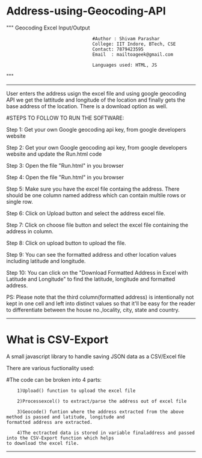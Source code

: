 # Address-using-Geocoding-API
"""
									Geocoding Excel Input/Output
									
									#Author : Shivam Parashar
									College: IIT Indore, BTech, CSE
									Contact: 7879423595
									Email  : mailtoageek@gmail.com
									
									Languages used: HTML, JS

"""
**************************************************************************************************************************

User enters the address usign the excel file and using google geocoding API we get the lattitude and longitude of the location and finally gets the base
address of the location. There is a download option as well.


#STEPS TO FOLLOW TO RUN THE SOFTWARE:

Step 1:
	Get your own Google geocoding api key, from google developers website

Step 2:
	Get your own Google geocoding api key, from google developers website and update the Run.html code
	

Step 3:
	Open the file "Run.html" in you browser
	
Step 4:
	Open the file "Run.html" in you browser 
	
Step 5:
	Make sure you have the excel file containg the address. There should be one column named address which can contain multile rows or single 		row.
	
Step 6:
	Click on Upload button and select the address excel file.
	

Step 7:
	Click on choose file button and select the excel file containing the address in column.
	
	
Step 8:
	Click on upload button to upload the file.
	
	
Step 9:
	You can see the formatted address and other location values including latitude and longitude.


Step 10:
	You can click on the "Download Formatted Address in Excel with Latitude and Longitude" to find the latitude, longitude and formatted 		address.




PS: Please note that the third column(formatted address) is intentionally not kept in one cell and left into distinct values so that it'll be easy for the reader to differentiate between the house no.,locality, city, state and country.
 
**********************************************************************************************************************************

# What is CSV-Export
A small javascript library to handle saving JSON data as a CSV/Excel file

There are various fuctionality used:


#The code can be broken into 4 parts:

		1)Upload() function to upload the excel file

		2)Processexcel() to extract/parse the address out of excel file 

		3)Geocode() funtion where the address extracted from the above method is passed and latitude, longitude and 								 formatted address are extracted.

		4)The ectracted data is stored in variable finaladdress and passed into the CSV-Export function which helps 						    to download the excel file.


**********************************************************************************************************************************
